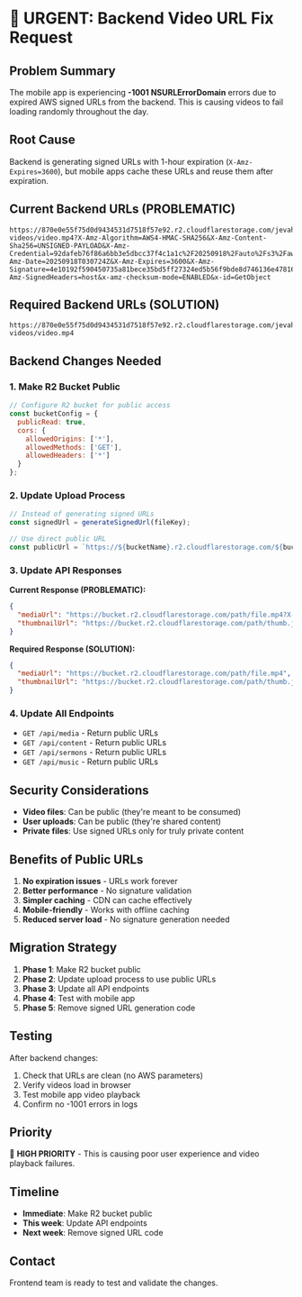 # 🚨 URGENT: Backend Video URL Fix Request

## **Problem Summary**
The mobile app is experiencing **-1001 NSURLErrorDomain** errors due to expired AWS signed URLs from the backend. This is causing videos to fail loading randomly throughout the day.

## **Root Cause**
Backend is generating signed URLs with 1-hour expiration (`X-Amz-Expires=3600`), but mobile apps cache these URLs and reuse them after expiration.

## **Current Backend URLs (PROBLEMATIC)**
```
https://870e0e55f75d0d9434531d7518f57e92.r2.cloudflarestorage.com/jevah/jevah/media-videos/video.mp4?X-Amz-Algorithm=AWS4-HMAC-SHA256&X-Amz-Content-Sha256=UNSIGNED-PAYLOAD&X-Amz-Credential=92dafeb76f86a6bb3e5dbcc37f4c1a1c%2F20250918%2Fauto%2Fs3%2Faws4_request&X-Amz-Date=20250918T030724Z&X-Amz-Expires=3600&X-Amz-Signature=4e10192f590450735a81bece35bd5ff27324ed5b56f9bde8d746136e478167c7&X-Amz-SignedHeaders=host&x-amz-checksum-mode=ENABLED&x-id=GetObject
```

## **Required Backend URLs (SOLUTION)**
```
https://870e0e55f75d0d9434531d7518f57e92.r2.cloudflarestorage.com/jevah/jevah/media-videos/video.mp4
```

## **Backend Changes Needed**

### **1. Make R2 Bucket Public**
```javascript
// Configure R2 bucket for public access
const bucketConfig = {
  publicRead: true,
  cors: {
    allowedOrigins: ['*'],
    allowedMethods: ['GET'],
    allowedHeaders: ['*']
  }
};
```

### **2. Update Upload Process**
```javascript
// Instead of generating signed URLs
const signedUrl = generateSignedUrl(fileKey);

// Use direct public URL
const publicUrl = `https://${bucketName}.r2.cloudflarestorage.com/${bucketPath}/${fileKey}`;
```

### **3. Update API Responses**
**Current Response (PROBLEMATIC):**
```json
{
  "mediaUrl": "https://bucket.r2.cloudflarestorage.com/path/file.mp4?X-Amz-Algorithm=AWS4-HMAC-SHA256&...",
  "thumbnailUrl": "https://bucket.r2.cloudflarestorage.com/path/thumb.jpg?X-Amz-Algorithm=AWS4-HMAC-SHA256&..."
}
```

**Required Response (SOLUTION):**
```json
{
  "mediaUrl": "https://bucket.r2.cloudflarestorage.com/path/file.mp4",
  "thumbnailUrl": "https://bucket.r2.cloudflarestorage.com/path/thumb.jpg"
}
```

### **4. Update All Endpoints**
- `GET /api/media` - Return public URLs
- `GET /api/content` - Return public URLs  
- `GET /api/sermons` - Return public URLs
- `GET /api/music` - Return public URLs

## **Security Considerations**
- **Video files**: Can be public (they're meant to be consumed)
- **User uploads**: Can be public (they're shared content)
- **Private files**: Use signed URLs only for truly private content

## **Benefits of Public URLs**
1. **No expiration issues** - URLs work forever
2. **Better performance** - No signature validation
3. **Simpler caching** - CDN can cache effectively
4. **Mobile-friendly** - Works with offline caching
5. **Reduced server load** - No signature generation needed

## **Migration Strategy**
1. **Phase 1**: Make R2 bucket public
2. **Phase 2**: Update upload process to use public URLs
3. **Phase 3**: Update all API endpoints
4. **Phase 4**: Test with mobile app
5. **Phase 5**: Remove signed URL generation code

## **Testing**
After backend changes:
1. Check that URLs are clean (no AWS parameters)
2. Verify videos load in browser
3. Test mobile app video playback
4. Confirm no -1001 errors in logs

## **Priority**
🚨 **HIGH PRIORITY** - This is causing poor user experience and video playback failures.

## **Timeline**
- **Immediate**: Make R2 bucket public
- **This week**: Update API endpoints
- **Next week**: Remove signed URL code

## **Contact**
Frontend team is ready to test and validate the changes.

